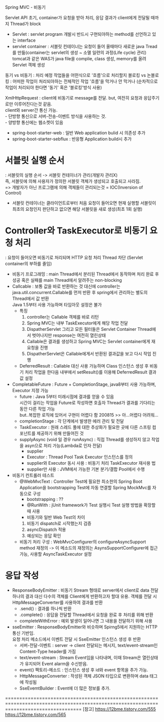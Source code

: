Spring MVC - 비동기  

Servlet API 초기, container가 요청을 받아 처리, 응답 결과가 client에게 전달될 때까지 Thread가 block  

- Servlet : servlet program 개발시 반드시 구현되야하는 method를 선언하고 있는 interface  
- servlet container : 서블릿 컨테이너는 요청이 들어 올때마다 새로운 java Tread를 만듦(container는 servlet의 생성 ~ 소멸 일련의 과정(Life cycle) 관리)  
					            tomcat과 같은 WAS가 java file을 complie, class 생성, memory를 올려 Servlet 객체 생성  

동기 vs 비동기 : 처리 예정 작업들을 어떤식으로 '흐름'으로 처리할지
블로킹 vs 논블로킹 : 어떠한 작업이 처리되야하는 전체적인 작업 '흐름'을 막거나 안 막거나
(순차적으로 작업이 처리되야 한다면 '동기' 혹은 '블로킹'방식 사용)  

XmlHttpRequest : client에 비동기로 message를 전달. but, 여전히 요청과 응답주기로만 이루어진다는것 같음.  
                 client와 server간 통신 가능.  
                  - 단방향 통신으로 서버-전송-이벤트 방식을 사용하는 것.  
                  - 양방향 통신에는 웹소켓이 있음  

- spring-boot-starter-web : 일반 Web application bulid 시 의존성 추가
- spring-boot-starter-sebflux : 반응형 Application build시 추가

# 서블릿 실행 순서  
 : 서블릿의 실행 순서 -> 서블릿 컨테이너가 관리(개발자 관리X)  
   즉, 서블릿에 의해 사용자가 정의한 서블릿 객체가 생성되고 호출되고 사라짐.  
 => 개발자가 아닌 프로그램에 의해 객체들이 관리되는것 = IOC(Inversion of Control)  
 - 서블릿 컨테이너는 클라이언트로부터 처음 요청이 들어오면 현재 실행할 서블릿이 최초의 요청인지 판단하고 없으면 해당 서블릿을 새로 생성(최초 1회 실행)  
 

# Controller와 TaskExecutor로 비동기 요청 처리
  : 요청이 들어오면 비동기로 처리되며 HTTP 요청 처리 Thread 차단 (Servlet container의 부하를 줄임)  
  - 비동기 프로그래밍 : main Thread에서 분리된 Thread에서 동작하며 처리 완료 후 성공 혹은 실패를 main Thread에서 알려주는 non-blocking  
  - Callcable : 보통 값을 바로 반환하는 것 대신에 controller는 java.util.concurrent.Callable를 먼저 반환 후 spring에서 관리하는 별도의 Thread에서 값 반환  
				        Java 1.5부터 사용 가능하며 타임아웃 설정은 불가  
    - 특징
      1. controller는 Callable 객체를 바로 리턴
      2. Spring MVC는 내부 TaskExecutor에게 해당 작업 전달
      3. DispatherServlet 그리고 모든 필터들은 Servlet Container Thread에서 벗어나지만 response는 여전히 열린상태
      4. Callable은 결과를 생성하고 Spring MVC는 Servlet container에게 재 요청을 진행
      5. DispatherServlet은 Callable에게서 반환된 결과값을 보고 다시 작업 진행
	- DeferredResult : Callable 대신 사용 가능하며 Class 인스턴스 생성 후 비동기 처리 작업을 한다음 내부에서 setResult()를 이용해 DeferredResult 결과값 설정
  - CompletableFuture : Future + CompletionStage, java8부터 사용 가능하며, Executor 지정 가능
	- future : Java 5부터 미래시점에 결과를 얻을 수 있음  
				     시간이 걸리는 작업을 Future로 작성하면 호출자 Thread가 결과를 기다리는 동안 다른 작업 가능  
				     but..복잡한 로직에 있어서 구현이 어렵다 함
             200815 >> 아...어렵다 어려워...
	- completionStage : 각 단계에서 발생한 에러 관리 및 전달
	- TaskExecutor : 원래 스레드 풀에 대한 추상화가 필요한 곳에 다른 스프링 컴포넌트를 제공하기 위해 만들어진 것
	- supplyAsync (void 일 경우 runAsync) : 직접 Thread를 생성하지 않고 작업을 asyn으로 처리 가능(Lambda로 인자 전달)
		- supplier
		- Executor : Thread Pool Task Executor 인스턴스를 정의
		- supplier와 Executor 동시 사용 : 비동기 처리 TaskExecutor 재사용 법
		- supplier만 사용 : JVM에서 가능한 기본 분기/결합 Pool에서 수행
 - 비동기 컨트롤러 테스트
    - @WebMvcText : Controller Test에 필요한 최소한의 Spring Boot Application을 bootstrapping
					Test에 자동 연결할 Spring MockMvc를 자동으로 구성
	  * bootstrapping : ??
	  - @RunWith : jUnit framework가 Test 실행시 Test 실행 방법을 확장할 때 사용
	  - 비동기와 일반 Web Test의 차이
      1. 비동기 dispatch로 시작했는지 검증
      2. asyncDispatch 적용
      3. 예상되는 응답 확인
    - 비동기 처리 구성 : WebMvcConfigurer의 configureAsyncSupport method 재정의
				-> 이 메소드의 재정의는 AsynsSupportConfigurer에 접근 가능, 사용할 AsyncTaskExecutor 설정
        
        
# 응답 작성
 - ResponseBodyEmitter : 비동기 Stream 형태로 server에서 client로 data 전달  
						             하나의 결과 대신 다수의 객체를 Client에게 반환하고자 할대 유용.
						             객체를 전달 시 HttpMessageConverter를 사용하여 결과를 반환
 	- .send() : 결과를 하나씩 반환
	- .complete() : 응답을 전달할 Thread에서 요청을 완료 후 처리를 위해 반환
	- completeWithError : 예외 발생이 일어나면 그 내용을 전달하기 위해 사용
 - sseEmitter : ResponseBodyEmitter와 비슷하며 Spirng5에서 지원하는 HTTP 통신 기반임.  
		요청 처리 메소드에서 이벤트 전달 시 SseEmitter 인스턴스 생성 후 반환
	- 서버-전달-이벤트 : server -> client 전달되는 메시지, text/event-stream인 Content-Type header를 가짐
	- text/event-stream : Stream Event임을 나타내며, 이때 Stream은 열린상태가 유지되어 Event alarm을 수신받음.
	- event() 팩토리-메소드 : 인스턴스 생성 후 id와 event 항목을 추가 가능.
	- HttpMessageConverter : 작성된 객체 JSON 타입으로 변환하며 data 태그에 작성됨
	- SseEvemtBuilder : Event에 더 많은 정보를 추가.
 
=======================================================================================================================================
 [참고]
 https://12bme.tistory.com/555
 https://12bme.tistory.com/565
